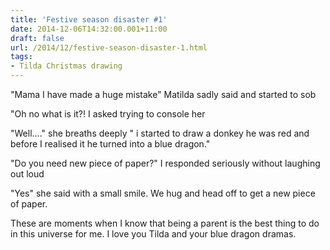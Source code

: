 ```yaml
---
title: 'Festive season disaster #1'
date: 2014-12-06T14:32:00.001+11:00
draft: false
url: /2014/12/festive-season-disaster-1.html
tags: 
- Tilda Christmas drawing
---
```


"Mama I have made a huge mistake" Matilda sadly said and started to sob  

  

"Oh no what is it?! I asked trying to console her 

  

"Well...." she breaths deeply " i started to draw a donkey he was red and before I realised it he turned into a blue dragon." 

  

"Do you need new piece of paper?" I responded seriously without laughing out loud 

  

"Yes" she said with a small smile. We hug and head off to get a new piece of paper. 

  

  

These are moments when I know that being a parent is the best thing to do in this universe for me. I love you Tilda and your blue dragon dramas.